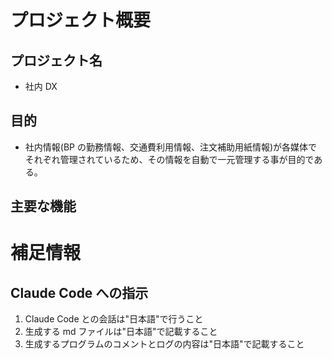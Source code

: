 # プロジェクト概要

## プロジェクト名

<!-- プロジェクト名を記載 -->

- 社内 DX

## 目的

<!-- プロジェクトの目的と背景を記載 -->

- 社内情報(BP の勤務情報、交通費利用情報、注文補助用紙情報)が各媒体でそれぞれ管理されているため、その情報を自動で一元管理する事が目的である。

## 主要な機能


# 補足情報

## Claude Code への指示

<!-- Claude Codeに特に注意してほしいことや、プロジェクト固有のルールを記載 -->

1. Claude Code との会話は"日本語"で行うこと
2. 生成する md ファイルは"日本語"で記載すること
3. 生成するプログラムのコメントとログの内容は"日本語"で記載すること
